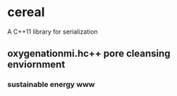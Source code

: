 # cereal
A C++11 library for serialization

## oxygenationmi.hc++ pore cleansing enviornment

### sustainable energy www
